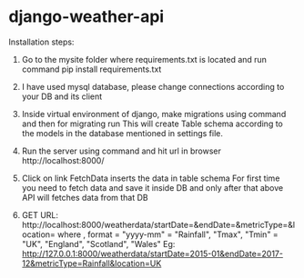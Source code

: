 # django-weather-api

Installation steps:
1. Go to the mysite folder where requirements.txt is located and run command pip install requirements.txt
2. I have used mysql database, please change connections according to your DB and its client
3. Inside virtual environment of django, make migrations using command <python manage.py makemigrations> and then for migrating run 
    <python manage.py migrate>
    This will create Table schema according to the models in the database mentioned in settings file.
4. Run the server using command <python manage.py runserver> and hit url in browser http://localhost:8000/ 
5. Click on link FetchData inserts the data in table schema
  For first time you need to fetch data and save it inside DB and only after that above API will fetches data from that DB
  
6. GET URL: http://localhost:8000/weatherdata/startDate=<startDate>&endDate=<endDate>&metricType=<metricType>&location=<location>
    where <startDate>, <endDate> format = "yyyy-mm"
           <metricType> = "Rainfall", "Tmax", "Tmin"
           <location> = "UK", "England", "Scotland", "Wales"
    Eg: http://127.0.0.1:8000/weatherdata/startDate=2015-01&endDate=2017-12&metricType=Rainfall&location=UK
    
          

